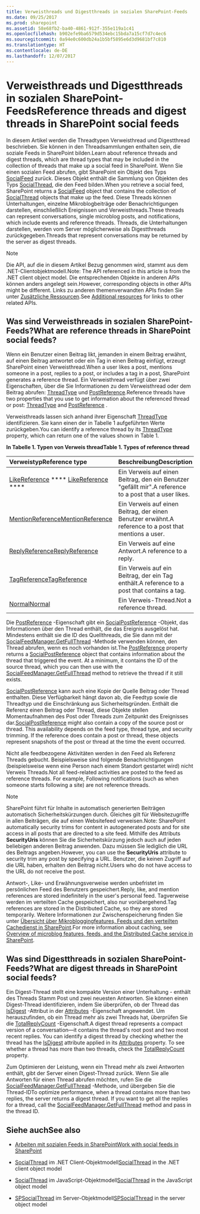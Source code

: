 ```yaml
---
title: Verweisthreads und Digestthreads in sozialen SharePoint-Feeds
ms.date: 09/25/2017
ms.prod: sharepoint
ms.assetid: 58e68fb2-ba40-4861-912f-355e119a1c41
ms.openlocfilehash: b902efe9ba6579d534ebc15bda7a15cf7d7c4ec6
ms.sourcegitcommit: 0a94e0c600db24a1b5bf5895e6d3d9681bf7c810
ms.translationtype: HT
ms.contentlocale: de-DE
ms.lasthandoff: 12/07/2017
---
```

# <a name="reference-threads-and-digest-threads-in-sharepoint-social-feeds"></a><span data-ttu-id="dacfc-102">Verweisthreads und Digestthreads in sozialen SharePoint-Feeds</span><span class="sxs-lookup"><span data-stu-id="dacfc-102">Reference threads and digest threads in SharePoint social feeds</span></span>
<span data-ttu-id="dacfc-103">In diesem Artikel werden die Threadtypen Verweisthread und Digestthread beschrieben. Sie können in den Threadsammlungen enthalten sein, die soziale Feeds in SharePoint bilden.</span><span class="sxs-lookup"><span data-stu-id="dacfc-103">Learn about reference threads and digest threads, which are thread types that may be included in the collection of threads that make up a social feed in SharePoint.</span></span>
<span data-ttu-id="dacfc-104">Wenn Sie einen sozialen Feed abrufen, gibt SharePoint ein Objekt des Typs [SocialFeed](https://msdn.microsoft.com/library/Microsoft.SharePoint.Client.Social.SocialFeed.aspx) zurück. Dieses Objekt enthält die Sammlung von Objekten des Typs [SocialThread](https://msdn.microsoft.com/library/Microsoft.SharePoint.Client.Social.SocialThread.aspx), die den Feed bilden.</span><span class="sxs-lookup"><span data-stu-id="dacfc-104">When you retrieve a social feed, SharePoint returns a  [SocialFeed](https://msdn.microsoft.com/library/Microsoft.SharePoint.Client.Social.SocialFeed.aspx) object that contains the collection of [SocialThread](https://msdn.microsoft.com/library/Microsoft.SharePoint.Client.Social.SocialThread.aspx) objects that make up the feed.</span></span> <span data-ttu-id="dacfc-105">Diese Threads können Unterhaltungen, einzelne Mikroblogbeiträge oder Benachrichtigungen darstellen, einschließlich Ereignissen und Verweisthreads.</span><span class="sxs-lookup"><span data-stu-id="dacfc-105">These threads can represent conversations, single microblog posts, and notifications, which include events and reference threads.</span></span> <span data-ttu-id="dacfc-106">Threads, die Unterhaltungen darstellen, werden vom Server möglicherweise als Digestthreads zurückgegeben.</span><span class="sxs-lookup"><span data-stu-id="dacfc-106">Threads that represent conversations may be returned by the server as digest threads.</span></span>
  
> [!NOTE]
> <span data-ttu-id="dacfc-107">Die API, auf die in diesem Artikel Bezug genommen wird, stammt aus dem .NET-Clientobjektmodell.</span><span class="sxs-lookup"><span data-stu-id="dacfc-107">Note: The API referenced in this article is from the .NET client object model.</span></span> <span data-ttu-id="dacfc-108">Die entsprechenden Objekte in anderen APIs können anders angelegt sein.</span><span class="sxs-lookup"><span data-stu-id="dacfc-108">However, corresponding objects in other APIs might be different.</span></span> <span data-ttu-id="dacfc-109">Links zu anderen themenverwandten APIs finden Sie unter [Zusätzliche Ressourcen](#bk_addresources).</span><span class="sxs-lookup"><span data-stu-id="dacfc-109">See  [Additional resources](#bk_addresources) for links to other related APIs.</span></span>
  
    
    


## <a name="what-are-reference-threads-in-sharepoint-social-feeds"></a><span data-ttu-id="dacfc-110">Was sind Verweisthreads in sozialen SharePoint-Feeds?</span><span class="sxs-lookup"><span data-stu-id="dacfc-110">What are reference threads in SharePoint social feeds?</span></span>
<span data-ttu-id="dacfc-111"><a name="bk_whatAreRefThreads"> </a></span><span class="sxs-lookup"><span data-stu-id="dacfc-111"><a name="bk_whatAreRefThreads"> </a></span></span>

<span data-ttu-id="dacfc-112">Wenn ein Benutzer einen Beitrag likt, jemanden in einem Beitrag erwähnt, auf einen Beitrag antwortet oder ein Tag in einen Beitrag einfügt, erzeugt SharePoint einen Verweisthread.</span><span class="sxs-lookup"><span data-stu-id="dacfc-112">When a user likes a post, mentions someone in a post, replies to a post, or includes a tag in a post, SharePoint generates a reference thread.</span></span> <span data-ttu-id="dacfc-113">Ein Verweisthread verfügt über zwei Eigenschaften, über die Sie Informationen zu dem Verweisthread oder dem Beitrag abrufen: [ThreadType](https://msdn.microsoft.com/library/Microsoft.SharePoint.Client.Social.SocialThread.ThreadType.aspx) und [PostReference](https://msdn.microsoft.com/library/Microsoft.SharePoint.Client.Social.SocialThread.PostReference.aspx).</span><span class="sxs-lookup"><span data-stu-id="dacfc-113">Reference threads have two properties that you use to get information about the referenced thread or post:  [ThreadType](https://msdn.microsoft.com/library/Microsoft.SharePoint.Client.Social.SocialThread.ThreadType.aspx) and [PostReference](https://msdn.microsoft.com/library/Microsoft.SharePoint.Client.Social.SocialThread.PostReference.aspx) .</span></span>
  
    
    
<span data-ttu-id="dacfc-114">Verweisthreads lassen sich anhand ihrer Eigenschaft [ThreadType](https://msdn.microsoft.com/library/Microsoft.SharePoint.Client.Social.SocialThread.ThreadType.aspx) identifizieren. Sie kann einen der in Tabelle 1 aufgeführten Werte zurückgeben.</span><span class="sxs-lookup"><span data-stu-id="dacfc-114">You can identify a reference thread by its  [ThreadType](https://msdn.microsoft.com/library/Microsoft.SharePoint.Client.Social.SocialThread.ThreadType.aspx) property, which can return one of the values shown in Table 1.</span></span>
  
    
    

<span data-ttu-id="dacfc-115">**In Tabelle 1. Typen von Verweis thread**</span><span class="sxs-lookup"><span data-stu-id="dacfc-115">**Table 1. Types of reference thread**</span></span>


|<span data-ttu-id="dacfc-116">**Verweistyp**</span><span class="sxs-lookup"><span data-stu-id="dacfc-116">**Reference type**</span></span>|<span data-ttu-id="dacfc-117">**Beschreibung**</span><span class="sxs-lookup"><span data-stu-id="dacfc-117">**Description**</span></span>|
|:-----|:-----|
| <span data-ttu-id="dacfc-118">[LikeReference](https://msdn.microsoft.com/library/Microsoft.SharePoint.Client.Social.SocialThreadType.LikeReference.aspx) **** </span><span class="sxs-lookup"><span data-stu-id="dacfc-118">[LikeReference](https://msdn.microsoft.com/library/Microsoft.SharePoint.Client.Social.SocialThreadType.LikeReference.aspx) **** </span></span><br/> |<span data-ttu-id="dacfc-119">Ein Verweis auf einen Beitrag, den ein Benutzer "gefällt mir".</span><span class="sxs-lookup"><span data-stu-id="dacfc-119">A reference to a post that a user likes.</span></span>  <br/> |
| [<span data-ttu-id="dacfc-120">MentionReference</span><span class="sxs-lookup"><span data-stu-id="dacfc-120">MentionReference</span></span>](https://msdn.microsoft.com/library/Microsoft.SharePoint.Client.Social.SocialThreadType.MentionReference.aspx) <br/> |<span data-ttu-id="dacfc-121">Ein Verweis auf einen Beitrag, der einen Benutzer erwähnt.</span><span class="sxs-lookup"><span data-stu-id="dacfc-121">A reference to a post that mentions a user.</span></span>  <br/> |
| [<span data-ttu-id="dacfc-122">ReplyReference</span><span class="sxs-lookup"><span data-stu-id="dacfc-122">ReplyReference</span></span>](https://msdn.microsoft.com/library/Microsoft.SharePoint.Client.Social.SocialThreadType.ReplyReference.aspx) <br/> |<span data-ttu-id="dacfc-123">Ein Verweis auf eine Antwort.</span><span class="sxs-lookup"><span data-stu-id="dacfc-123">A reference to a reply.</span></span>  <br/> |
| [<span data-ttu-id="dacfc-124">TagReference</span><span class="sxs-lookup"><span data-stu-id="dacfc-124">TagReference</span></span>](https://msdn.microsoft.com/library/Microsoft.SharePoint.Client.Social.SocialThreadType.TagReference.aspx) <br/> |<span data-ttu-id="dacfc-125">Ein Verweis auf ein Beitrag, der ein Tag enthält.</span><span class="sxs-lookup"><span data-stu-id="dacfc-125">A reference to a post that contains a tag.</span></span>  <br/> |
| [<span data-ttu-id="dacfc-126">Normal</span><span class="sxs-lookup"><span data-stu-id="dacfc-126">Normal</span></span>](https://msdn.microsoft.com/library/Microsoft.SharePoint.Client.Social.SocialThreadType.Normal.aspx) <br/> |<span data-ttu-id="dacfc-127">Ein Verweis-Thread.</span><span class="sxs-lookup"><span data-stu-id="dacfc-127">Not a reference thread.</span></span>  <br/> |
   
<span data-ttu-id="dacfc-p104">Die  [PostReference](https://msdn.microsoft.com/library/Microsoft.SharePoint.Client.Social.SocialThread.PostReference.aspx) -Eigenschaft gibt ein [SocialPostReference](https://msdn.microsoft.com/library/Microsoft.SharePoint.Client.Social.SocialPostReference.aspx) -Objekt, das Informationen über den Thread enthält, die das Ereignis ausgelöst hat. Mindestens enthält sie die ID des Quellthreads, die Sie dann mit der [SocialFeedManager.GetFullThread](https://msdn.microsoft.com/library/Microsoft.SharePoint.Client.Social.SocialFeedManager.GetFullThread.aspx) -Methode verwenden können, den Thread abrufen, wenn es noch vorhanden ist.</span><span class="sxs-lookup"><span data-stu-id="dacfc-p104">The  [PostReference](https://msdn.microsoft.com/library/Microsoft.SharePoint.Client.Social.SocialThread.PostReference.aspx) property returns a [SocialPostReference](https://msdn.microsoft.com/library/Microsoft.SharePoint.Client.Social.SocialPostReference.aspx) object that contains information about the thread that triggered the event. At a minimum, it contains the ID of the source thread, which you can then use with the [SocialFeedManager.GetFullThread](https://msdn.microsoft.com/library/Microsoft.SharePoint.Client.Social.SocialFeedManager.GetFullThread.aspx) method to retrieve the thread if it still exists.</span></span>
  
    
    
 <span data-ttu-id="dacfc-p105">[SocialPostReference](https://msdn.microsoft.com/library/Microsoft.SharePoint.Client.Social.SocialPostReference.aspx) kann auch eine Kopie der Quelle Beitrag oder Thread enthalten. Diese Verfügbarkeit hängt davon ab, die Feedtyp sowie die Threadtyp und die Einschränkung aus Sicherheitsgründen. Enthält die Referenz einen Beitrag oder Thread, diese Objekte stellen Momentaufnahmen des Post oder Threads zum Zeitpunkt des Ereignisses dar.</span><span class="sxs-lookup"><span data-stu-id="dacfc-p105">[SocialPostReference](https://msdn.microsoft.com/library/Microsoft.SharePoint.Client.Social.SocialPostReference.aspx) might also contain a copy of the source post or thread. This availability depends on the feed type, thread type, and security trimming. If the reference does contain a post or thread, these objects represent snapshots of the post or thread at the time the event occurred.</span></span>
  
    
    
<span data-ttu-id="dacfc-p106">Nicht alle feedbezogene Aktivitäten werden in den Feed als Referenz Threads gebucht. Beispielsweise sind folgende Benachrichtigungen (beispielsweise wenn eine Person nach einem Standort gestartet wird) nicht Verweis Threads.</span><span class="sxs-lookup"><span data-stu-id="dacfc-p106">Not all feed-related activities are posted to the feed as reference threads. For example, Following notifications (such as when someone starts following a site) are not reference threads.</span></span>
  
> [!NOTE]
> <span data-ttu-id="dacfc-135">SharePoint führt für Inhalte in automatisch generierten Beiträgen automatisch Sicherheitskürzungen durch. Gleiches gilt für Websitezugriffe in allen Beiträgen, die auf einen Websitefeed verweisen.</span><span class="sxs-lookup"><span data-stu-id="dacfc-135">Note: SharePoint automatically security trims for content in autogenerated posts and for site access in all posts that are directed to a site feed.</span></span> <span data-ttu-id="dacfc-136">Mithilfe des Attributs **SecurityUris** können Sie die Sicherheitskürzung jedoch auch auf jeden beliebigen anderen Beitrag anwenden. Dazu müssen Sie lediglich die URL des Beitrags angeben.</span><span class="sxs-lookup"><span data-stu-id="dacfc-136">However, you can use the **SecurityUris** attribute to security trim any post by specifying a URL.</span></span> <span data-ttu-id="dacfc-137">Benutzer, die keinen Zugriff auf die URL haben, erhalten den Beitrag nicht.</span><span class="sxs-lookup"><span data-stu-id="dacfc-137">Users who do not have access to the URL do not receive the post.</span></span>
  
    
    

<span data-ttu-id="dacfc-138">Antwort-, Like- und Erwähnungsverweise werden unbefristet im persönlichen Feed des Benutzers gespeichert.</span><span class="sxs-lookup"><span data-stu-id="dacfc-138">Reply, like, and mention references are stored indefinitely in the user's personal feed.</span></span> <span data-ttu-id="dacfc-139">Tagverweise werden im verteilten Cache gespeichert, also nur vorübergehend.</span><span class="sxs-lookup"><span data-stu-id="dacfc-139">Tag references are stored in the Distributed Cache, so they are stored temporarily.</span></span> <span data-ttu-id="dacfc-140">Weitere Informationen zur Zwischenspeicherung finden Sie unter [Übersicht über Mikrobloggingfeatures, Feeds und den verteilten Cachedienst in SharePoint](http://technet.microsoft.com/de-DE/library/jj219700%28v=office.15%29.aspx#cache).</span><span class="sxs-lookup"><span data-stu-id="dacfc-140">For more information about caching, see  [Overview of microblog features, feeds, and the Distributed Cache service in SharePoint](http://technet.microsoft.com/de-DE/library/jj219700%28v=office.15%29.aspx#cache).</span></span>
  
    
    

## <a name="what-are-digest-threads-in-sharepoint-social-feeds"></a><span data-ttu-id="dacfc-141">Was sind Digestthreads in sozialen SharePoint-Feeds?</span><span class="sxs-lookup"><span data-stu-id="dacfc-141">What are digest threads in SharePoint social feeds?</span></span>
<span data-ttu-id="dacfc-142"><a name="bk_whatAreDigests"> </a></span><span class="sxs-lookup"><span data-stu-id="dacfc-142"><a name="bk_whatAreDigests"> </a></span></span>

<span data-ttu-id="dacfc-p109">Ein Digest-Thread stellt eine kompakte Version einer Unterhaltung - enthält des Threads Stamm Post und zwei neuesten Antworten. Sie können einen Digest-Thread identifizieren, indem Sie überprüfen, ob der Thread das  [IsDigest](https://msdn.microsoft.com/library/Microsoft.SharePoint.Client.Social.SocialThreadAttributes.IsDigest.aspx) -Attribut in der [Attributes](https://msdn.microsoft.com/library/Microsoft.SharePoint.Client.Social.SocialThread.Attributes.aspx) -Eigenschaft angewendet. Um herauszufinden, ob ein Thread mehr als zwei Threads hat, überprüfen Sie die [TotalReplyCount](https://msdn.microsoft.com/library/Microsoft.SharePoint.Client.Social.SocialThread.TotalReplyCount.aspx) -Eigenschaft.</span><span class="sxs-lookup"><span data-stu-id="dacfc-p109">A digest thread represents a compact version of a conversation—it contains the thread's root post and two most recent replies. You can identify a digest thread by checking whether the thread has the  [IsDigest](https://msdn.microsoft.com/library/Microsoft.SharePoint.Client.Social.SocialThreadAttributes.IsDigest.aspx) attribute applied in its [Attributes](https://msdn.microsoft.com/library/Microsoft.SharePoint.Client.Social.SocialThread.Attributes.aspx) property. To see whether a thread has more than two threads, check the [TotalReplyCount](https://msdn.microsoft.com/library/Microsoft.SharePoint.Client.Social.SocialThread.TotalReplyCount.aspx) property.</span></span>
  
    
    
<span data-ttu-id="dacfc-p110">Zum Optimieren der Leistung, wenn ein Thread mehr als zwei Antworten enthält, gibt der Server einen Digest-Thread zurück. Wenn Sie alle Antworten für einen Thread abrufen möchten, rufen Sie die  [SocialFeedManager.GetFullThread](https://msdn.microsoft.com/library/Microsoft.SharePoint.Client.Social.SocialFeedManager.GetFullThread.aspx) -Methode, und übergeben Sie die Thread-ID</span><span class="sxs-lookup"><span data-stu-id="dacfc-p110">To optimize performance, when a thread contains more than two replies, the server returns a digest thread. If you want to get all the replies for a thread, call the  [SocialFeedManager.GetFullThread](https://msdn.microsoft.com/library/Microsoft.SharePoint.Client.Social.SocialFeedManager.GetFullThread.aspx) method and pass in the thread ID.</span></span>
  
    
    

## <a name="see-also"></a><span data-ttu-id="dacfc-148">Siehe auch</span><span class="sxs-lookup"><span data-stu-id="dacfc-148">See also</span></span>
<span data-ttu-id="dacfc-149"><a name="bk_addresources"> </a></span><span class="sxs-lookup"><span data-stu-id="dacfc-149"><a name="bk_addresources"> </a></span></span>


-  [<span data-ttu-id="dacfc-150">Arbeiten mit sozialen Feeds in SharePoint</span><span class="sxs-lookup"><span data-stu-id="dacfc-150">Work with social feeds in SharePoint</span></span>](work-with-social-feeds-in-sharepoint.md)
    
  
-  <span data-ttu-id="dacfc-151">[SocialThread](https://msdn.microsoft.com/library/Microsoft.SharePoint.Client.Social.SocialThread.aspx) im .NET Client-Objektmodell</span><span class="sxs-lookup"><span data-stu-id="dacfc-151">[SocialThread](https://msdn.microsoft.com/library/Microsoft.SharePoint.Client.Social.SocialThread.aspx) in the .NET client object model</span></span>
    
  
-  <span data-ttu-id="dacfc-152">[SocialThread](http://msdn.microsoft.com/library/46aa4beb-d708-f20e-471e-626c8a7efab7%28Office.15%29.aspx) im JavaScript-Objektmodell</span><span class="sxs-lookup"><span data-stu-id="dacfc-152">[SocialThread](http://msdn.microsoft.com/library/46aa4beb-d708-f20e-471e-626c8a7efab7%28Office.15%29.aspx) in the JavaScript object model</span></span>
    
  
-  <span data-ttu-id="dacfc-153">[SPSocialThread](https://msdn.microsoft.com/library/Microsoft.Office.Server.Social.SPSocialThread.aspx) im Server-Objektmodell</span><span class="sxs-lookup"><span data-stu-id="dacfc-153">[SPSocialThread](https://msdn.microsoft.com/library/Microsoft.Office.Server.Social.SPSocialThread.aspx) in the server object model</span></span>
    
  

